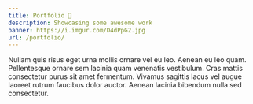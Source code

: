 ```yaml
---
title: Portfolio 💼
description: Showcasing some awesome work
banner: https://i.imgur.com/D4dPpG2.jpg
url: /portfolio/
---
```


Nullam quis risus eget urna mollis ornare vel eu leo. Aenean eu leo quam. Pellentesque ornare sem lacinia quam venenatis vestibulum. Cras mattis consectetur purus sit amet fermentum. Vivamus sagittis lacus vel augue laoreet rutrum faucibus dolor auctor. Aenean lacinia bibendum nulla sed consectetur.
